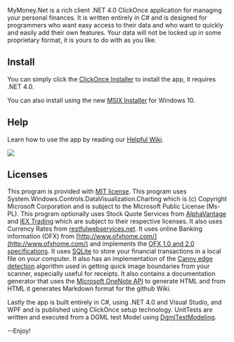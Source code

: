 
MyMoney.Net is a rich client .NET 4.0 ClickOnce application for managing your personal finances. It is written entirely in C# and is designed for programmers who want easy access to their data and who want to quickly and easily add their own features. Your data will not be locked up in some proprietary format, it is yours to do with as you like.

## Install

You can simply click the [ClickOnce Installer](http://lovettsoftware.com/Downloads/MyMoney/MyMoney.application) to install the app, it requires .NET 4.0.

You can also install using the new [MSIX Installer](http://lovettsoftware.com/Downloads/MyMoney/MoneyPackage_1.1.60.0_AnyCPU.msixbundle) for Windows 10.

## Help

Learn  how to use the app by reading our [Helpful Wiki](https://github.com/clovett/MyMoney.Net/wiki).

![](https://github.com/clovett/MyMoney.Net/wiki/Images/Home1.png)

## Licenses

This program is provided with [MIT license](https://opensource.org/licenses/MIT).
This program uses System.Windows.Controls.DataVisualization.Charting which is (c) Copyright Microsoft Corporation and
is subject to the Microsoft Public License (Ms-PL).
This program optionally uses Stock Quote Services from [AlphaVantage](https://www.alphavantage.co/) and
[IEX Trading](https://iextrading.com/) which are subject to their respective licenses.
It also uses Currency Rates from [restfulwebservices.net](http://www.restfulwebservices.net/ServiceContracts/2008/01/ICurrencyService/GetCo).
It uses online Banking information (OFX) from [http://www.ofxhome.com/](http://www.ofxhome.com/) and implements the
[OFX 1.0 and 2.0 specifications](http://www.ofx.net/).
It uses [SQLite](http://sqlite.org/copyright.html) to store your financial transactions in a local file on your computer.
It also has an implementation of the [Canny edge detection](https://en.wikipedia.org/wiki/Canny_edge_detector) algorithm used in
getting quick image boundaries from your scanner, especially useful for receipts.
It also contains a documentation generator that uses the [Microsoft OneNote API](http://dev.onenote.com/) to generate HTML
and from HTML it generates Markdown format for the github Wiki.

Lastly the app is built entirely in C#, using .NET 4.0 and Visual Studio, and WPF and is published using ClickOnce setup technology.
UnitTests are written and executed from a DGML test Model using [DgmlTestModeling](http://www.lovettsoftware.com/Downloads/DgmlTestModel/Readme.htm).

--Enjoy!
